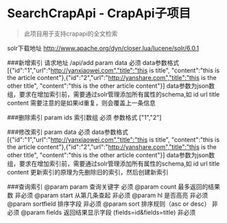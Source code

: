 # SearchCrapApi - CrapApi子项目

>此项目用于支持crapapi的全文检索

solr下载地址
http://www.apache.org/dyn/closer.lua/lucene/solr/6.0.1

###新增索引
请求地址 /api/add
param data 必须
data参数格式 [{"id":"1","url":"http://yanxiaowei.com","title":"this is title", "content":"this is the article content"},{"id":"2","url":"http://yanshare.com","title":"this is the other title", "content":"this is the other article content"}]
data参数为json数组，要求在增加索引前，需要通过solr管理添加所有属性的schema,如 id url title content
需要注意的是如果id重复，则会覆盖上一条信息

###删除索引
param ids 索引数组 必须
参数格式 ["1","2"]

###修改索引
param data 必须
data参数格式 [{"id":"1","url":"http://yanxiaowei.com","title":"this is title", "content":"this is the article content"},{"id":"2","url":"http://yanshare.com","title":"this is the other title", "content":"this is the other article content"}]
data参数为json数组，要求在增加索引前，需要通过solr管理添加所有属性的schema,如 id url title content
更新索引的原理为先删除旧的索引，然后创建新索引

###查询索引
@param param 查询关键字 必须
@param count 最多返回的结果数 非必须
@param start 从第几条查起 非必须
@param hl 是否高亮 非必须
@param sortfield 排序字段 非必须
@param sort 排序规则（asc or desc） 非必须
@param fields 返回结果显示字段 (fields=id&fields=title) 非必须
